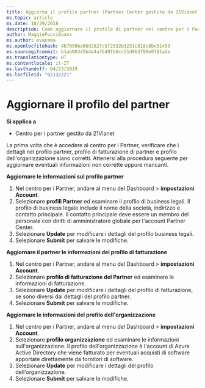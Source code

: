 ```yaml
---
title: Aggiorna il profilo partner (Partner Center gestito da 21Vianet)
ms.topic: article
ms.date: 10/29/2018
description: Come aggiornare il profilo di partner nel centro per i Partner.
author: MaggiePucciEvans
ms.author: evansma
ms.openlocfilehash: 4b7090ba6692627c5f2532b3231c818c8bc51453
ms.sourcegitcommit: b1ab80345b4e4af649fb8cc51d96d798e0791ade
ms.translationtype: HT
ms.contentlocale: it-IT
ms.lasthandoff: 04/23/2019
ms.locfileid: "62132221"
---
```

# <a name="update-your-partner-profile"></a>Aggiornare il profilo del partner


**Si applica a**

-   Centro per i partner gestito da 21Vianet


La prima volta che è accedere al centro per i Partner, verificare che i dettagli nel profilo partner, profilo di fatturazione di partner e profilo dell'organizzazione siano corretti. Attenersi alla procedura seguente per aggiornare eventuali informazioni non corrette oppure mancanti.

**Aggiornare le informazioni sul profilo partner**

1. Nel centro per i Partner, andare al menu del Dashboard &gt; **impostazioni Account**.
2. Selezionare **profili Partner** ed esaminare il profilo di business legali. Il profilo di business legale include il nome della società, indirizzo e contatto principale. Il contatto principale deve essere un membro del personale con diritti di amministratore globale per l'account Partner Center. 
3. Selezionare **Update** per modificare i dettagli del profilo business legali.  
4. Selezionare **Submit** per salvare le modifiche.

**Aggiornare il partner le informazioni del profilo di fatturazione**

1. Nel centro per i Partner, andare al menu del Dashboard &gt; **impostazioni Account**.
2. Selezionare **profilo di fatturazione del Partner** ed esaminare le informazioni di fatturazione. 
3. Selezionare **Update** per modificare i dettagli del profilo di fatturazione, se sono diversi dai dettagli del profilo partner.
4. Selezionare **Submit** per salvare le modifiche.

**Aggiornare le informazioni del profilo dell'organizzazione**

1. Nel centro per i Partner, andare al menu del Dashboard &gt; **impostazioni Account**.
2. Selezionare **profilo organizzazione** ed esaminare le informazioni sull'organizzazione. Il profilo dell'organizzazione è l'account di Azure Active Directory che viene fatturato per eventuali acquisti di software apportate direttamente da fornitori di software.
3. Selezionare **Update** per modificare i dettagli del profilo dell'organizzazione.
4. Selezionare **Submit** per salvare le modifiche.

